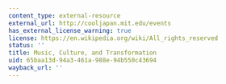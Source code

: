 ```yaml
---
content_type: external-resource
external_url: http://cooljapan.mit.edu/events
has_external_license_warning: true
license: https://en.wikipedia.org/wiki/All_rights_reserved
status: ''
title: Music, Culture, and Transformation
uid: 65baa13d-94a3-461a-988e-94b550c43694
wayback_url: ''
---
```

